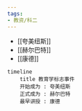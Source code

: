 ```yaml
---
tags:
- 教资/科二
---
```


- [[夸美纽斯]]
- [[赫尔巴特]]
- [[康德]]

```mermaid
timeline
	title 教育学标志事件
	开始成为 : 夸美纽斯
	正式成为 : 赫尔巴特
	最早讲授 : 康德
```